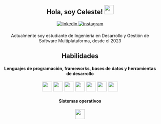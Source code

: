 <div align="center">
<h2> Hola, soy Celeste! <img src="https://github.com/abdoachhoubi/abdoachhoubi/blob/main/gifs/Hi.gif" width="30"></h2>
<a href="https://www.linkedin.com/in/celeste-gonzalez-cruz-06d122004" target="_blank">
<img src=https://img.shields.io/badge/linkedin-%2300acee.svg?color=405DE6&style=for-the-badge&logo=linkedin&logoColor=white alt=linkedin style="margin-bottom: 5px;" />
</a>
<a href=https://www.instagram.com/celeste_cruzzg/" target="_blank">
<img src=https://img.shields.io/badge/instagram-%ff5851db.svg?color=C13584&style=for-the-badge&logo=instagram&logoColor=white alt=instagram style="margin-bottom: 5px;" />
</a>
<br />
<br />
Actualmente soy estudiante de Ingeniería en Desarrollo y Gestión de Software Multiplataforma, desde el 2023
<br />

<h2> Habilidades </h2>
<h4> Lenguajes de programación, frameworks, bases de datos y herramientas de desarrollo </h4>
<img width ='32px' src ='https://upload.wikimedia.org/wikipedia/commons/2/27/PHP-logo.svg'>
<img width ='32px' height = '32px' src ='https://upload.wikimedia.org/wikipedia/commons/6/61/HTML5_logo_and_wordmark.svg'>
<img width ='32px' src ='https://upload.wikimedia.org/wikipedia/commons/d/d5/CSS3_logo_and_wordmark.svg'>
<img width ='32px' src ='https://upload.wikimedia.org/wikipedia/commons/b/b2/Bootstrap_logo.svg'>
<img width ='32px' src ='https://brandslogos.com/wp-content/uploads/images/large/mysql-logo-1.png'>
<img width ='32px' src ='https://www.svgrepo.com/show/303229/microsoft-sql-server-logo.svg'>
<img width ='32px' src ='https://upload.wikimedia.org/wikipedia/commons/3/3f/Git_icon.svg'>
<br />
<h4> Sistemas operativos </h4>
<img width ='32px' src ='https://cdn.worldvectorlogo.com/logos/ubuntu-4.svg'>
